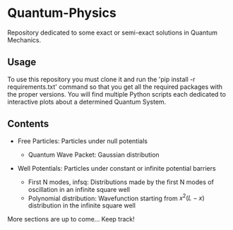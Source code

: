 # Quantum-Physics
Repository dedicated to some exact or semi-exact solutions in Quantum Mechanics.

## Usage
To use this repository you must clone it and run the 'pip install -r requirements.txt' command so that you get all the required packages with the proper versions. 
You will find multiple Python scripts each dedicated to interactive plots about a determined Quantum System.

## Contents 
* Free Particles: Particles under null potentials 
    * Quantum Wave Packet: Gaussian distribution 

* Well Potentials: Particles under constant or infinite potential barriers
    * First N modes, infsq: Distributions made by the first N modes of oscillation in an infinite square well
    * Polynomial distribution: Wavefunction starting from $x^2(L-x)$ distribution in the infinite square well

More sections are up to come... Keep track!
